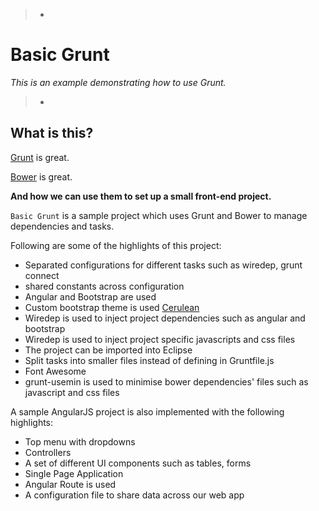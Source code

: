> -
# Basic Grunt
*This is an example demonstrating how to use Grunt.*
>
> -

## What is this?
[Grunt](http://gruntjs.com) is great.

[Bower](http://bower.io) is great.

**And how we can use them to set up a small front-end project.**

`Basic Grunt` is a sample project which uses Grunt and Bower to manage dependencies and tasks.

Following are some of the highlights of this project:
- Separated configurations for different tasks such as wiredep, grunt connect
- shared constants across configuration
- Angular and Bootstrap are used
- Custom bootstrap theme is used [Cerulean](http://bootswatch.com)
- Wiredep is used to inject project dependencies such as angular and bootstrap
- Wiredep is used to inject project specific javascripts and css files
- The project can be imported into Eclipse
- Split tasks into smaller files instead of defining in Gruntfile.js
- Font Awesome
- grunt-usemin is used to minimise bower dependencies' files such as javascript and css files

A sample AngularJS project is also implemented with the following highlights:
- Top menu with dropdowns
- Controllers
- A set of different UI components such as tables, forms
- Single Page Application
- Angular Route is used
- A configuration file to share data across our web app